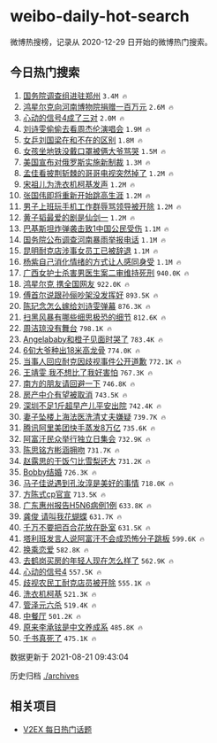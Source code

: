 # weibo-daily-hot-search

微博热搜榜，记录从 2020-12-29 日开始的微博热门搜索。

## 今日热门搜索

<!-- BEGIN -->

1. [国务院调查组进驻郑州](https://s.weibo.com/weibo?q=%23%E5%9B%BD%E5%8A%A1%E9%99%A2%E8%B0%83%E6%9F%A5%E7%BB%84%E8%BF%9B%E9%A9%BB%E9%83%91%E5%B7%9E%23&Refer=top) `3.4M 🔥`
1. [鸿星尔克向河南博物院捐赠一百万元](https://s.weibo.com/weibo?q=%23%E9%B8%BF%E6%98%9F%E5%B0%94%E5%85%8B%E5%90%91%E6%B2%B3%E5%8D%97%E5%8D%9A%E7%89%A9%E9%99%A2%E6%8D%90%E8%B5%A0%E4%B8%80%E7%99%BE%E4%B8%87%E5%85%83%23&Refer=top) `2.6M 🔥`
1. [心动的信号4成了三对](https://s.weibo.com/weibo?q=%23%E5%BF%83%E5%8A%A8%E7%9A%84%E4%BF%A1%E5%8F%B74%E6%88%90%E4%BA%86%E4%B8%89%E5%AF%B9%23&Refer=top) `2.0M 🔥`
1. [刘诗雯偷偷去看周杰伦演唱会](https://s.weibo.com/weibo?q=%23%E5%88%98%E8%AF%97%E9%9B%AF%E5%81%B7%E5%81%B7%E5%8E%BB%E7%9C%8B%E5%91%A8%E6%9D%B0%E4%BC%A6%E6%BC%94%E5%94%B1%E4%BC%9A%23&Refer=top) `1.9M 🔥`
1. [女乒刘国梁在和不在的区别](https://s.weibo.com/weibo?q=%23%E5%A5%B3%E4%B9%92%E5%88%98%E5%9B%BD%E6%A2%81%E5%9C%A8%E5%92%8C%E4%B8%8D%E5%9C%A8%E7%9A%84%E5%8C%BA%E5%88%AB%23&Refer=top) `1.8M 🔥`
1. [女孩坐地铁没戴口罩被俩大爷骂哭](https://s.weibo.com/weibo?q=%23%E5%A5%B3%E5%AD%A9%E5%9D%90%E5%9C%B0%E9%93%81%E6%B2%A1%E6%88%B4%E5%8F%A3%E7%BD%A9%E8%A2%AB%E4%BF%A9%E5%A4%A7%E7%88%B7%E9%AA%82%E5%93%AD%23&Refer=top) `1.5M 🔥`
1. [美国宣布对俄罗斯实施新制裁](https://s.weibo.com/weibo?q=%23%E7%BE%8E%E5%9B%BD%E5%AE%A3%E5%B8%83%E5%AF%B9%E4%BF%84%E7%BD%97%E6%96%AF%E5%AE%9E%E6%96%BD%E6%96%B0%E5%88%B6%E8%A3%81%23&Refer=top) `1.3M 🔥`
1. [孟佳看披荆斩棘的哥哥电视突然掉了](https://s.weibo.com/weibo?q=%23%E5%AD%9F%E4%BD%B3%E7%9C%8B%E6%8A%AB%E8%8D%86%E6%96%A9%E6%A3%98%E7%9A%84%E5%93%A5%E5%93%A5%E7%94%B5%E8%A7%86%E7%AA%81%E7%84%B6%E6%8E%89%E4%BA%86%23&Refer=top) `1.2M 🔥`
1. [宋祖儿为洗衣机柯基发声](https://s.weibo.com/weibo?q=%23%E5%AE%8B%E7%A5%96%E5%84%BF%E4%B8%BA%E6%B4%97%E8%A1%A3%E6%9C%BA%E6%9F%AF%E5%9F%BA%E5%8F%91%E5%A3%B0%23&Refer=top) `1.2M 🔥`
1. [张国伟即将重新开始跳高生涯](https://s.weibo.com/weibo?q=%E5%BC%A0%E5%9B%BD%E4%BC%9F%E5%8D%B3%E5%B0%86%E9%87%8D%E6%96%B0%E5%BC%80%E5%A7%8B%E8%B7%B3%E9%AB%98%E7%94%9F%E6%B6%AF&Refer=top) `1.2M 🔥`
1. [男子上班玩手机工作群辱骂领导被开除](https://s.weibo.com/weibo?q=%23%E7%94%B7%E5%AD%90%E4%B8%8A%E7%8F%AD%E7%8E%A9%E6%89%8B%E6%9C%BA%E5%B7%A5%E4%BD%9C%E7%BE%A4%E8%BE%B1%E9%AA%82%E9%A2%86%E5%AF%BC%E8%A2%AB%E5%BC%80%E9%99%A4%23&Refer=top) `1.2M 🔥`
1. [黄子韬最爱的剧是仙剑一](https://s.weibo.com/weibo?q=%23%E9%BB%84%E5%AD%90%E9%9F%AC%E6%9C%80%E7%88%B1%E7%9A%84%E5%89%A7%E6%98%AF%E4%BB%99%E5%89%91%E4%B8%80%23&Refer=top) `1.2M 🔥`
1. [巴基斯坦炸弹袭击致1中国公民受伤](https://s.weibo.com/weibo?q=%23%E5%B7%B4%E5%9F%BA%E6%96%AF%E5%9D%A6%E7%82%B8%E5%BC%B9%E8%A2%AD%E5%87%BB%E8%87%B41%E4%B8%AD%E5%9B%BD%E5%85%AC%E6%B0%91%E5%8F%97%E4%BC%A4%23&Refer=top) `1.1M 🔥`
1. [国务院公布调查河南暴雨举报电话](https://s.weibo.com/weibo?q=%23%E5%9B%BD%E5%8A%A1%E9%99%A2%E5%85%AC%E5%B8%83%E8%B0%83%E6%9F%A5%E6%B2%B3%E5%8D%97%E6%9A%B4%E9%9B%A8%E4%B8%BE%E6%8A%A5%E7%94%B5%E8%AF%9D%23&Refer=top) `1.1M 🔥`
1. [昆明耐克店涉事女员工已被辞退](https://s.weibo.com/weibo?q=%23%E6%98%86%E6%98%8E%E8%80%90%E5%85%8B%E5%BA%97%E6%B6%89%E4%BA%8B%E5%A5%B3%E5%91%98%E5%B7%A5%E5%B7%B2%E8%A2%AB%E8%BE%9E%E9%80%80%23&Refer=top) `1.1M 🔥`
1. [杨紫自己消化情绪的方式让人感同身受](https://s.weibo.com/weibo?q=%23%E6%9D%A8%E7%B4%AB%E8%87%AA%E5%B7%B1%E6%B6%88%E5%8C%96%E6%83%85%E7%BB%AA%E7%9A%84%E6%96%B9%E5%BC%8F%E8%AE%A9%E4%BA%BA%E6%84%9F%E5%90%8C%E8%BA%AB%E5%8F%97%23&Refer=top) `1.1M 🔥`
1. [广西女护士杀害男医生案二审维持死刑](https://s.weibo.com/weibo?q=%23%E5%B9%BF%E8%A5%BF%E5%A5%B3%E6%8A%A4%E5%A3%AB%E6%9D%80%E5%AE%B3%E7%94%B7%E5%8C%BB%E7%94%9F%E6%A1%88%E4%BA%8C%E5%AE%A1%E7%BB%B4%E6%8C%81%E6%AD%BB%E5%88%91%23&Refer=top) `940.0K 🔥`
1. [鸿星尔克 携全国网友](https://s.weibo.com/weibo?q=%E9%B8%BF%E6%98%9F%E5%B0%94%E5%85%8B%20%E6%90%BA%E5%85%A8%E5%9B%BD%E7%BD%91%E5%8F%8B&Refer=top) `922.0K 🔥`
1. [傅首尔说跟孙俪吵架没发挥好](https://s.weibo.com/weibo?q=%23%E5%82%85%E9%A6%96%E5%B0%94%E8%AF%B4%E8%B7%9F%E5%AD%99%E4%BF%AA%E5%90%B5%E6%9E%B6%E6%B2%A1%E5%8F%91%E6%8C%A5%E5%A5%BD%23&Refer=top) `893.5K 🔥`
1. [陈玘念怎么嫁给刘诗雯弹幕](https://s.weibo.com/weibo?q=%23%E9%99%88%E7%8E%98%E5%BF%B5%E6%80%8E%E4%B9%88%E5%AB%81%E7%BB%99%E5%88%98%E8%AF%97%E9%9B%AF%E5%BC%B9%E5%B9%95%23&Refer=top) `876.3K 🔥`
1. [扫黑风暴有哪些细思极恐的细节](https://s.weibo.com/weibo?q=%23%E6%89%AB%E9%BB%91%E9%A3%8E%E6%9A%B4%E6%9C%89%E5%93%AA%E4%BA%9B%E7%BB%86%E6%80%9D%E6%9E%81%E6%81%90%E7%9A%84%E7%BB%86%E8%8A%82%23&Refer=top) `812.6K 🔥`
1. [周洁琼没有舞台](https://s.weibo.com/weibo?q=%E5%91%A8%E6%B4%81%E7%90%BC%E6%B2%A1%E6%9C%89%E8%88%9E%E5%8F%B0&Refer=top) `798.1K 🔥`
1. [Angelababy和橙子见面时哭了](https://s.weibo.com/weibo?q=%23Angelababy%E5%92%8C%E6%A9%99%E5%AD%90%E8%A7%81%E9%9D%A2%E6%97%B6%E5%93%AD%E4%BA%86%23&Refer=top) `783.4K 🔥`
1. [6旬大爷种出18米高龙骨](https://s.weibo.com/weibo?q=%236%E6%97%AC%E5%A4%A7%E7%88%B7%E7%A7%8D%E5%87%BA18%E7%B1%B3%E9%AB%98%E9%BE%99%E9%AA%A8%23&Refer=top) `774.0K 🔥`
1. [当事人回应耐克因歧视事件公开道歉](https://s.weibo.com/weibo?q=%23%E5%BD%93%E4%BA%8B%E4%BA%BA%E5%9B%9E%E5%BA%94%E8%80%90%E5%85%8B%E5%9B%A0%E6%AD%A7%E8%A7%86%E4%BA%8B%E4%BB%B6%E5%85%AC%E5%BC%80%E9%81%93%E6%AD%89%23&Refer=top) `772.1K 🔥`
1. [王靖雯 我不想比了我好害怕](https://s.weibo.com/weibo?q=%E7%8E%8B%E9%9D%96%E9%9B%AF%20%E6%88%91%E4%B8%8D%E6%83%B3%E6%AF%94%E4%BA%86%E6%88%91%E5%A5%BD%E5%AE%B3%E6%80%95&Refer=top) `767.3K 🔥`
1. [南方的朋友请回避一下](https://s.weibo.com/weibo?q=%23%E5%8D%97%E6%96%B9%E7%9A%84%E6%9C%8B%E5%8F%8B%E8%AF%B7%E5%9B%9E%E9%81%BF%E4%B8%80%E4%B8%8B%23&Refer=top) `746.8K 🔥`
1. [房产中介有望被取消](https://s.weibo.com/weibo?q=%23%E6%88%BF%E4%BA%A7%E4%B8%AD%E4%BB%8B%E6%9C%89%E6%9C%9B%E8%A2%AB%E5%8F%96%E6%B6%88%23&Refer=top) `743.5K 🔥`
1. [深圳不足1斤超早产儿平安出院](https://s.weibo.com/weibo?q=%23%E6%B7%B1%E5%9C%B3%E4%B8%8D%E8%B6%B31%E6%96%A4%E8%B6%85%E6%97%A9%E4%BA%A7%E5%84%BF%E5%B9%B3%E5%AE%89%E5%87%BA%E9%99%A2%23&Refer=top) `742.4K 🔥`
1. [妻子坠楼上海法医洗清丈夫嫌疑](https://s.weibo.com/weibo?q=%23%E5%A6%BB%E5%AD%90%E5%9D%A0%E6%A5%BC%E4%B8%8A%E6%B5%B7%E6%B3%95%E5%8C%BB%E6%B4%97%E6%B8%85%E4%B8%88%E5%A4%AB%E5%AB%8C%E7%96%91%23&Refer=top) `739.7K 🔥`
1. [腾讯阿里美团快手蒸发8万亿](https://s.weibo.com/weibo?q=%23%E8%85%BE%E8%AE%AF%E9%98%BF%E9%87%8C%E7%BE%8E%E5%9B%A2%E5%BF%AB%E6%89%8B%E8%92%B8%E5%8F%918%E4%B8%87%E4%BA%BF%23&Refer=top) `735.6K 🔥`
1. [阿富汗民众举行独立日集会](https://s.weibo.com/weibo?q=%23%E9%98%BF%E5%AF%8C%E6%B1%97%E6%B0%91%E4%BC%97%E4%B8%BE%E8%A1%8C%E7%8B%AC%E7%AB%8B%E6%97%A5%E9%9B%86%E4%BC%9A%23&Refer=top) `732.9K 🔥`
1. [陈思铭方彬涵拥吻](https://s.weibo.com/weibo?q=%23%E9%99%88%E6%80%9D%E9%93%AD%E6%96%B9%E5%BD%AC%E6%B6%B5%E6%8B%A5%E5%90%BB%23&Refer=top) `731.7K 🔥`
1. [赵露思的干饭勺比雪梨还大](https://s.weibo.com/weibo?q=%E8%B5%B5%E9%9C%B2%E6%80%9D%E7%9A%84%E5%B9%B2%E9%A5%AD%E5%8B%BA%E6%AF%94%E9%9B%AA%E6%A2%A8%E8%BF%98%E5%A4%A7&Refer=top) `731.2K 🔥`
1. [Bobby结婚](https://s.weibo.com/weibo?q=%23Bobby%E7%BB%93%E5%A9%9A%23&Refer=top) `726.3K 🔥`
1. [马子佳说遇到孔汝淳是美好的事情](https://s.weibo.com/weibo?q=%23%E9%A9%AC%E5%AD%90%E4%BD%B3%E8%AF%B4%E9%81%87%E5%88%B0%E5%AD%94%E6%B1%9D%E6%B7%B3%E6%98%AF%E7%BE%8E%E5%A5%BD%E7%9A%84%E4%BA%8B%E6%83%85%23&Refer=top) `718.0K 🔥`
1. [方陈式cp官宣](https://s.weibo.com/weibo?q=%23%E6%96%B9%E9%99%88%E5%BC%8Fcp%E5%AE%98%E5%AE%A3%23&Refer=top) `713.5K 🔥`
1. [广东惠州报告H5N6病例1例](https://s.weibo.com/weibo?q=%23%E5%B9%BF%E4%B8%9C%E6%83%A0%E5%B7%9E%E6%8A%A5%E5%91%8AH5N6%E7%97%85%E4%BE%8B1%E4%BE%8B%23&Refer=top) `633.8K 🔥`
1. [龚俊 请叫我花蝴蝶](https://s.weibo.com/weibo?q=%E9%BE%9A%E4%BF%8A%20%E8%AF%B7%E5%8F%AB%E6%88%91%E8%8A%B1%E8%9D%B4%E8%9D%B6&Refer=top) `631.7K 🔥`
1. [千万不要把百合花放在卧室](https://s.weibo.com/weibo?q=%23%E5%8D%83%E4%B8%87%E4%B8%8D%E8%A6%81%E6%8A%8A%E7%99%BE%E5%90%88%E8%8A%B1%E6%94%BE%E5%9C%A8%E5%8D%A7%E5%AE%A4%23&Refer=top) `631.5K 🔥`
1. [塔利班发言人说阿富汗不会成恐怖分子跳板](https://s.weibo.com/weibo?q=%23%E5%A1%94%E5%88%A9%E7%8F%AD%E5%8F%91%E8%A8%80%E4%BA%BA%E8%AF%B4%E9%98%BF%E5%AF%8C%E6%B1%97%E4%B8%8D%E4%BC%9A%E6%88%90%E6%81%90%E6%80%96%E5%88%86%E5%AD%90%E8%B7%B3%E6%9D%BF%23&Refer=top) `599.6K 🔥`
1. [换乘恋爱](https://s.weibo.com/weibo?q=%E6%8D%A2%E4%B9%98%E6%81%8B%E7%88%B1&Refer=top) `582.8K 🔥`
1. [去鹤岗买房的年轻人现在怎么样了](https://s.weibo.com/weibo?q=%23%E5%8E%BB%E9%B9%A4%E5%B2%97%E4%B9%B0%E6%88%BF%E7%9A%84%E5%B9%B4%E8%BD%BB%E4%BA%BA%E7%8E%B0%E5%9C%A8%E6%80%8E%E4%B9%88%E6%A0%B7%E4%BA%86%23&Refer=top) `562.9K 🔥`
1. [心动的信号4](https://s.weibo.com/weibo?q=%23%E5%BF%83%E5%8A%A8%E7%9A%84%E4%BF%A1%E5%8F%B74%23&Refer=top) `557.5K 🔥`
1. [歧视农民工耐克店员被开除](https://s.weibo.com/weibo?q=%23%E6%AD%A7%E8%A7%86%E5%86%9C%E6%B0%91%E5%B7%A5%E8%80%90%E5%85%8B%E5%BA%97%E5%91%98%E8%A2%AB%E5%BC%80%E9%99%A4%23&Refer=top) `555.1K 🔥`
1. [洗衣机柯基](https://s.weibo.com/weibo?q=%E6%B4%97%E8%A1%A3%E6%9C%BA%E6%9F%AF%E5%9F%BA&Refer=top) `521.3K 🔥`
1. [管泽元六杀](https://s.weibo.com/weibo?q=%23%E7%AE%A1%E6%B3%BD%E5%85%83%E5%85%AD%E6%9D%80%23&Refer=top) `519.4K 🔥`
1. [中餐厅](https://s.weibo.com/weibo?q=%E4%B8%AD%E9%A4%90%E5%8E%85&Refer=top) `501.2K 🔥`
1. [原来李承铉是中文养成系](https://s.weibo.com/weibo?q=%23%E5%8E%9F%E6%9D%A5%E6%9D%8E%E6%89%BF%E9%93%89%E6%98%AF%E4%B8%AD%E6%96%87%E5%85%BB%E6%88%90%E7%B3%BB%23&Refer=top) `485.8K 🔥`
1. [千书真死了](https://s.weibo.com/weibo?q=%23%E5%8D%83%E4%B9%A6%E7%9C%9F%E6%AD%BB%E4%BA%86%23&Refer=top) `475.1K 🔥`

数据更新于 2021-08-21 09:43:04

<!-- END -->

历史归档 [./archives](./archives)

## 相关项目

- [V2EX 每日热门话题](https://github.com/boojack/v2ex-daily-hot-topic)
